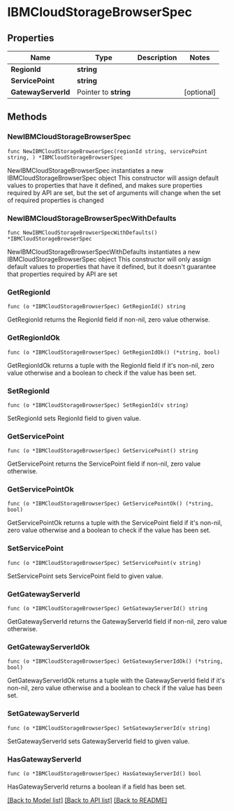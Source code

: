 # IBMCloudStorageBrowserSpec

## Properties

Name | Type | Description | Notes
------------ | ------------- | ------------- | -------------
**RegionId** | **string** |  | 
**ServicePoint** | **string** |  | 
**GatewayServerId** | Pointer to **string** |  | [optional] 

## Methods

### NewIBMCloudStorageBrowserSpec

`func NewIBMCloudStorageBrowserSpec(regionId string, servicePoint string, ) *IBMCloudStorageBrowserSpec`

NewIBMCloudStorageBrowserSpec instantiates a new IBMCloudStorageBrowserSpec object
This constructor will assign default values to properties that have it defined,
and makes sure properties required by API are set, but the set of arguments
will change when the set of required properties is changed

### NewIBMCloudStorageBrowserSpecWithDefaults

`func NewIBMCloudStorageBrowserSpecWithDefaults() *IBMCloudStorageBrowserSpec`

NewIBMCloudStorageBrowserSpecWithDefaults instantiates a new IBMCloudStorageBrowserSpec object
This constructor will only assign default values to properties that have it defined,
but it doesn't guarantee that properties required by API are set

### GetRegionId

`func (o *IBMCloudStorageBrowserSpec) GetRegionId() string`

GetRegionId returns the RegionId field if non-nil, zero value otherwise.

### GetRegionIdOk

`func (o *IBMCloudStorageBrowserSpec) GetRegionIdOk() (*string, bool)`

GetRegionIdOk returns a tuple with the RegionId field if it's non-nil, zero value otherwise
and a boolean to check if the value has been set.

### SetRegionId

`func (o *IBMCloudStorageBrowserSpec) SetRegionId(v string)`

SetRegionId sets RegionId field to given value.


### GetServicePoint

`func (o *IBMCloudStorageBrowserSpec) GetServicePoint() string`

GetServicePoint returns the ServicePoint field if non-nil, zero value otherwise.

### GetServicePointOk

`func (o *IBMCloudStorageBrowserSpec) GetServicePointOk() (*string, bool)`

GetServicePointOk returns a tuple with the ServicePoint field if it's non-nil, zero value otherwise
and a boolean to check if the value has been set.

### SetServicePoint

`func (o *IBMCloudStorageBrowserSpec) SetServicePoint(v string)`

SetServicePoint sets ServicePoint field to given value.


### GetGatewayServerId

`func (o *IBMCloudStorageBrowserSpec) GetGatewayServerId() string`

GetGatewayServerId returns the GatewayServerId field if non-nil, zero value otherwise.

### GetGatewayServerIdOk

`func (o *IBMCloudStorageBrowserSpec) GetGatewayServerIdOk() (*string, bool)`

GetGatewayServerIdOk returns a tuple with the GatewayServerId field if it's non-nil, zero value otherwise
and a boolean to check if the value has been set.

### SetGatewayServerId

`func (o *IBMCloudStorageBrowserSpec) SetGatewayServerId(v string)`

SetGatewayServerId sets GatewayServerId field to given value.

### HasGatewayServerId

`func (o *IBMCloudStorageBrowserSpec) HasGatewayServerId() bool`

HasGatewayServerId returns a boolean if a field has been set.


[[Back to Model list]](../README.md#documentation-for-models) [[Back to API list]](../README.md#documentation-for-api-endpoints) [[Back to README]](../README.md)


